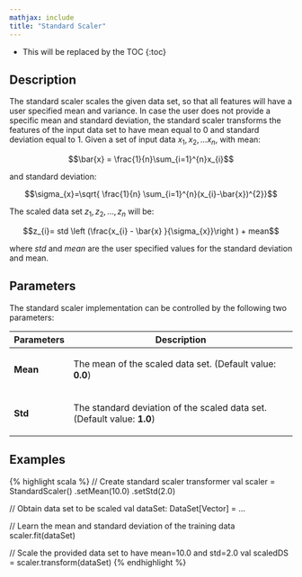 ```yaml
---
mathjax: include
title: "Standard Scaler"
---
```

<!--
Licensed to the Apache Software Foundation (ASF) under one
or more contributor license agreements.  See the NOTICE file
distributed with this work for additional information
regarding copyright ownership.  The ASF licenses this file
to you under the Apache License, Version 2.0 (the
"License"); you may not use this file except in compliance
with the License.  You may obtain a copy of the License at

  http://www.apache.org/licenses/LICENSE-2.0

Unless required by applicable law or agreed to in writing,
software distributed under the License is distributed on an
"AS IS" BASIS, WITHOUT WARRANTIES OR CONDITIONS OF ANY
KIND, either express or implied.  See the License for the
specific language governing permissions and limitations
under the License.
-->

* This will be replaced by the TOC
{:toc}

## Description

 The standard scaler scales the given data set, so that all features will have a user specified mean and variance. 
 In case the user does not provide a specific mean and standard deviation, the standard scaler transforms the features of the input data set to have mean equal to 0 and standard deviation equal to 1.
 Given a set of input data $x_{1}, x_{2},... x_{n}$, with mean: 
 
 $$\bar{x} = \frac{1}{n}\sum_{i=1}^{n}x_{i}$$ 
 
 and standard deviation: 
 
 $$\sigma_{x}=\sqrt{ \frac{1}{n} \sum_{i=1}^{n}(x_{i}-\bar{x})^{2}}$$

The scaled data set $z_{1}, z_{2},...,z_{n}$ will be:

 $$z_{i}= std \left (\frac{x_{i} - \bar{x}  }{\sigma_{x}}\right ) + mean$$

where $\textit{std}$ and $\textit{mean}$ are the user specified values for the standard deviation and mean.

## Parameters

The standard scaler implementation can be controlled by the following two parameters:

 <table class="table table-bordered">
  <thead>
    <tr>
      <th class="text-left" style="width: 20%">Parameters</th>
      <th class="text-center">Description</th>
    </tr>
  </thead>

  <tbody>
    <tr>
      <td><strong>Mean</strong></td>
      <td>
        <p>
          The mean of the scaled data set. (Default value: <strong>0.0</strong>)
        </p>
      </td>
    </tr>
    <tr>
      <td><strong>Std</strong></td>
      <td>
        <p>
          The standard deviation of the scaled data set. (Default value: <strong>1.0</strong>)
        </p>
      </td>
    </tr>
  </tbody>
</table>

## Examples

{% highlight scala %}
// Create standard scaler transformer
val scaler = StandardScaler()
.setMean(10.0)
.setStd(2.0)

// Obtain data set to be scaled
val dataSet: DataSet[Vector] = ...

// Learn the mean and standard deviation of the training data
scaler.fit(dataSet)

// Scale the provided data set to have mean=10.0 and std=2.0
val scaledDS = scaler.transform(dataSet)
{% endhighlight %}
